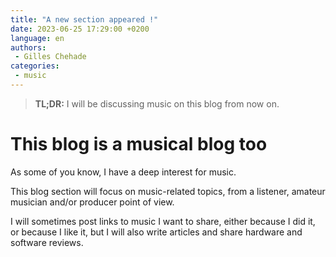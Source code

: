 ```yaml
---
title: "A new section appeared !"
date: 2023-06-25 17:29:00 +0200
language: en
authors:
 - Gilles Chehade
categories:
 - music
---
```


<blockquote>
    <b>TL;DR:</b>
    I will be discussing music on this blog from now on.
</blockquote>

# This blog is a musical blog too

As some of you know,
I have a deep interest for music.

This blog section will focus on music-related topics,
from a listener, amateur musician and/or producer point of view.

I will sometimes post links to music I want to share,
either because I did it,
or because I like it,
but I will also write articles and share hardware and software reviews.
